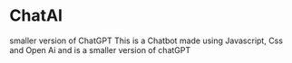# ChatAI
smaller version of ChatGPT 
This is a Chatbot made using Javascript, Css and Open Ai and is a smaller version of chatGPT
